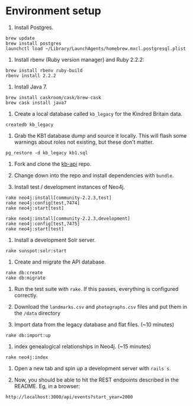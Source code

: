 # Environment setup

1. Install Postgres.

  ```
  brew update
  brew install postgres
  launchctl load ~/Library/LaunchAgents/homebrew.mxcl.postgresql.plist
  ```

1. Install rbenv (Ruby version manager) and Ruby 2.2.2:

  ```
  brew install rbenv ruby-build
  rbenv install 2.2.2
  ```

1. Install Java 7.

  ```
  brew install caskroom/cask/brew-cask
  brew cask install java7
  ```

1. Create a local database called `kb_legacy` for the Kindred Britain data.

  ```
  createdb kb_legacy
  ```

1. Grab the KB1 database dump and source it locally. This will flash some warnings about roles not existing, but these don't matter.

  ```
  pg_restore -d kb_legacy kb1.sql
  ```

1. Fork and clone the [kb-api](https://github.com/sul-cidr/kb-api) repo.

1. Change down into the repo and install dependencies with `bundle`.

1. Install test / development instances of Neo4j.

  ```
  rake neo4j:install[community-2.2.3,test]
  rake neo4j:config[test,7474]
  rake neo4j:start[test]

  rake neo4j:install[community-2.2.3,development]
  rake neo4j:config[test,7475]
  rake neo4j:start[test]
  ```

1. Install a development Solr server.

  ```
  rake sunspot:solr:start
  ```

1. Create and migrate the API database.

  ```
  rake db:create
  rake db:migrate
  ```

1. Run the test suite with `rake`. If this passes, everything is configured correctly.

1. Download the `landmarks.csv` and `photographs.csv` files and put them in the `/data` directory

1. Import data from the legacy database and flat files. (~10 minutes)

  ```
  rake db:import:up
  ```

1. index genealogical relationships in Neo4j. (~15 minutes)

  ```
  rake neo4j:index
  ```

1. Open a new tab and spin up a development server with `rails s`.

1. Now, you should be able to hit the REST endpoints described in the README. Eg, in a browser:

  ```
  http://localhost:3000/api/events?start_year=2000
  ```
